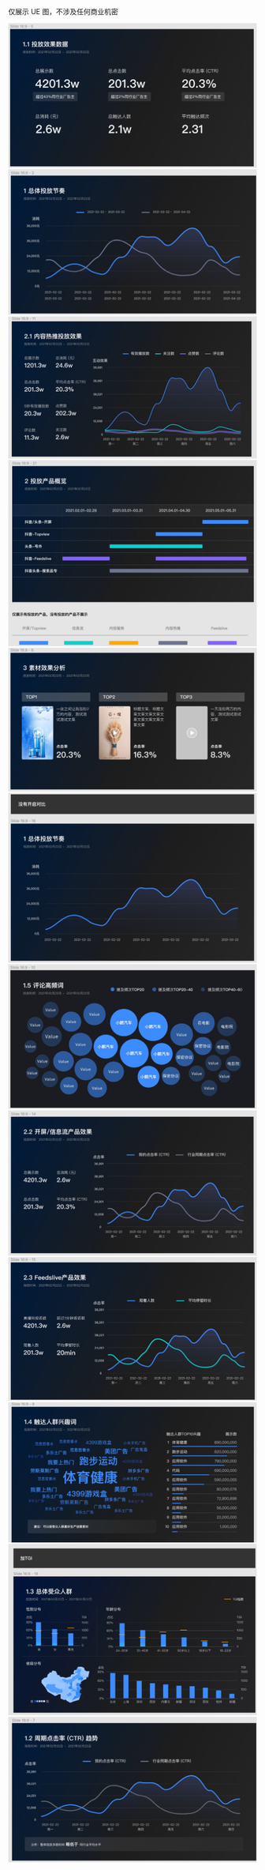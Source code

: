 仅展示 UE 图，不涉及任何商业机密

<img src="./pic/91658581008_.pic_hd.jpg" style="zoom:67%;" />

<img src="./pic/81658581005_.pic_hd.jpg" style="zoom:67%;" />

<img src="./pic/191658581404_.pic_hd.jpg" style="zoom:67%;" />

<img src="./pic/181658581401_.pic_hd.jpg" style="zoom:67%;" />

<img src="./pic/171658581399_.pic_hd.jpg" style="zoom:67%;" />

<img src="./pic/161658581397_.pic_hd.jpg" style="zoom:67%;" />

<img src="./pic/151658581396_.pic_hd.jpg" style="zoom:67%;" />

<img src="./pic/141658581080_.pic_hd.jpg" style="zoom:67%;" />

<img src="./pic/131658581067_.pic_hd.jpg" style="zoom:67%;" />

<img src="./pic/121658581057_.pic_hd.jpg" style="zoom:67%;" />

<img src="./pic/111658581037_.pic_hd.jpg" style="zoom:67%;" />

<img src="./pic/101658581012_.pic_hd.jpg" style="zoom:67%;" />
